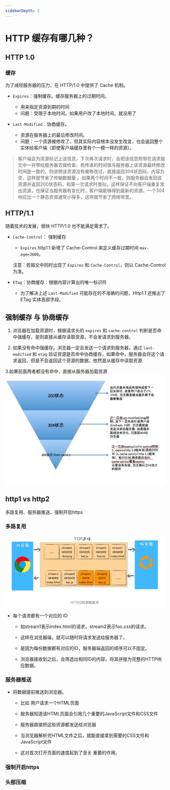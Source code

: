 ```yaml
---
sidebarDepth: 3
---
```

# HTTP 缓存有哪几种？

## HTTP 1.0
### 缓存
为了减轻服务器的压力，在 HTTP/1.0 中提供了 Cache 机制。

- `Expires`：强制缓存。缓存服务器上的过期时间。

    -   用来指定资源到期的时间
    -   问题：受限于本地时间。如果用户改了本地时间，就没用了


- `Last-Modified`：协商缓存。
    
    -   资源在服务器上的最后修改时间。
    -   问题：一个资源被修改了，但其实际内容根本没发生改变，也会返回整个实体给客户端（即使客户端缓存里有个一模一样的资源）。
    
> 客户端会为资源标记上该信息，下次再次请求时，会把该信息附带在请求报文中一并带给服务器去做检查，若传递的时间值与服务器上该资源最终修改时间是一致的，则说明该资源没有被修改过，直接返回304状态码，内容为空，这样就节省了传输数据量 。如果两个时间不一致，则服务器会发回该资源并返回200状态码，和第一次请求时类似。这样保证不向客户端重复发出资源，也保证当服务器有变化时，客户端能够得到最新的资源。一个304响应比一个静态资源通常小得多，这样就节省了网络带宽。

## HTTP/1.1
随着技术的发展，很快 HTTP/1.0 也不能满足需求了。

- `Cache-Control`： 强制缓存 

    - `Expires` http1.1 新增了 Cache-Control 来定义缓存过期时间 `max-age=3600`。
    
    注意：若报文中同时出现了 `Expires` 和 `Cache-Control`，则以 Cache-Control 为准。

- `ETag`：协商缓存：根据内容计算出的唯一标识符

    - 为了解决上述 `Last-Modified` 可能存在的不准确的问题，Http1.1 还推出了 ETag 实体首部字段。
 
## 强制缓存 与 协商缓存
1. 浏览器在加载资源时，根据请求头的 `expires` 和 `cache-control` 判断是否命中强缓存，是则直接从缓存读取资源，不会发请求到服务器。
 
2. 如果没有命中强缓存，浏览器一定会发送一个请求到服务器，通过 `last-modified` 和 `etag` 验证资源是否命中协商缓存，如果命中，服务器会将这个请求返回，但是不会返回这个资源的数据，依然是从缓存中读取资源

3.如果前面两者都没有命中，直接从服务器加载资源 
![](./cache.jpg)

## http1 vs http2
多路复用、服务器推送、强制开启https

###  多路复用
![](./http2.png)
- 每个请求都有一个对应的 ID
    
    - 如stream1表示index.html的请求，stream2表示foo.css的请求。
    
    - 这样在浏览器端，就可以随时将请求发送给服务器了。
    
    - 是因为每份数据都有对应的ID，服务器端返回的顺序可以不固定。
    
    - 浏览器接收到之后，会筛选出相同ID的内容，将其拼接为完整的HTTP响应数据。

### 服务器推送

- 将数据提前推送到浏览器。

    - 比如 用户请求一个HTML⻚面
    
    - 服务器知道该HTML⻚面会引用几个重要的JavaScript文件和CSS文件
    
    - 服务器直接把这些资源都发送给浏览器
    
    - 当浏览器解析完HTML文件之后，就能直接拿到需要的CSS文件和JavaScript文件
    
    - 这对首次打开⻚面的速度起到了至关 重要的作用。
    
### 强制开启https

### 头部压缩

